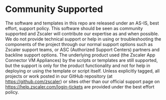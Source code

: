 # Community Supported

The software and templates in this repo are released under an AS-IS, best effort,
support policy. This software should be seen as community supported and Zscaler
will contribute our expertise as and when possible. We do not
provide technical support or help in using or troubleshooting the components of
the project through our normal support options such as Zscaler support teams,
or ASC (Authorized Support Centers) partners and backline
support options. The underlying product used (the Zscaler App Connector VM Appliances)
by the scripts or templates are still supported, but the support is only for the product
functionality and not for help in deploying or using the template or script
itself. Unless explicitly tagged, all projects or work posted in our GitHub
repository (at https://github.com/zscaler) or sites other than our
official support page on https://help.zscaler.com/login-tickets are provided
under the best effort policy.
